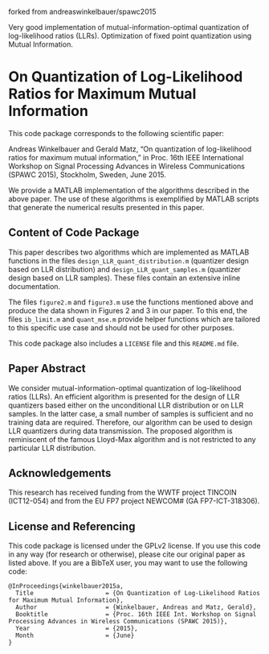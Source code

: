 forked from andreaswinkelbauer/spawc2015

Very good implementation of mutual-information-optimal quantization of log-likelihood ratios (LLRs). Optimization of fixed point quantization using Mutual Information.



# On Quantization of Log-Likelihood Ratios for Maximum Mutual Information

This code package corresponds to the following scientific paper:

Andreas Winkelbauer and Gerald Matz, “On quantization of log-likelihood ratios for maximum mutual information,” in Proc. 16th IEEE International Workshop on Signal Processing Advances in Wireless Communications (SPAWC 2015), Stockholm, Sweden, June 2015.

We provide a MATLAB implementation of the algorithms described in the above paper. The use of these algorithms is exemplified by MATLAB scripts that generate the numerical results presented in this paper.

## Content of Code Package

This paper describes two algorithms which are implemented as MATLAB functions in the files ``design_LLR_quant_distribution.m`` (quantizer design based on LLR distribution) and ``design_LLR_quant_samples.m`` (quantizer design based on LLR samples). These files contain an extensive inline documentation.

The files ``figure2.m`` and ``figure3.m`` use the functions mentioned above and produce the data shown in Figures 2 and 3 in our paper. To this end, the files ``ib_limit.m`` and ``quant_mse.m`` provide helper functions which are tailored to this specific use case and should not be used for other purposes.

This code package also includes a ``LICENSE`` file and this ``README.md`` file.

## Paper Abstract

We consider mutual-information-optimal quantization of log-likelihood ratios (LLRs). An efficient algorithm is presented for the design of LLR quantizers based either on the unconditional LLR distribution or on LLR samples. In the latter case, a small number of samples is sufficient and no training data are required. Therefore, our algorithm can be used to design LLR quantizers during data transmission. The proposed algorithm is reminiscent of the famous Lloyd-Max algorithm and is not restricted to any particular LLR distribution.

## Acknowledgements

This research has received funding from the WWTF project TINCOIN (ICT12-054) and from the EU FP7 project NEWCOM# (GA FP7-ICT-318306).

## License and Referencing

This code package is licensed under the GPLv2 license. If you use this code in any way (for research or otherwise), please cite our original paper as listed above. If you are a BibTeX user, you may want to use the following code:

```
@InProceedings{winkelbauer2015a,
  Title                    = {On Quantization of Log-Likelihood Ratios for Maximum Mutual Information},
  Author                   = {Winkelbauer, Andreas and Matz, Gerald},
  Booktitle                = {Proc. 16th IEEE Int. Workshop on Signal Processing Advances in Wireless Communications (SPAWC 2015)},
  Year                     = {2015},
  Month                    = {June}
}
```
